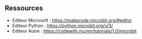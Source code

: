 ## Ressources

- Editeur Microsoft : https://makecode.microbit.org/#editor
- Editeur Python : https://python.microbit.org/v/3/
- Editeur Autre : https://codewith.mu/en/tutorials/1.0/microbit
